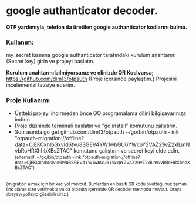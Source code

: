 # google authanticator decoder. 

<b> OTP yardımıyla, telefon da üretilen google authanticator kodlarını bulma. </b>

<h3> Kullanım: </h3>

my_secret kısmına google authanticator tarafındaki kurulum anahtarını (Secret key) girin ve projeyi başlatın. 


<b> Kurulum anahtarını bilmiyorsanız ve elinizde QR Kod varsa; </b> https://github.com/dim13/otpauth (Proje içersinde paylaştım.) Projesini incelemenizi tavsiye ederim. 

<h3> Proje Kullanımı </h3>
<ul>
<li>  Üstteki projeyi indirmeden önce GO programalama dilini bilgisayarınıza indirin. </li>
<li> Proje dizininde terminali başlatın ve "go install" komutunu çalıştırın. </li>
<li> Sonrasında go get github.com/dim13/otpauth ~/go/bin/otpauth -link "otpauth-migration://offline?data=CjEKCkhlbGxvId6tvu8SGEV4YW1wbGU6YWxpY2VAZ29vZ2xlLmNvbRoHRXhhbXBsZTAC" komutunu çalıştırın ve secret keyi elde edin. <br> <small> (alternatif: ~/go/bin/otpauth -link "otpauth-migration://offline?data=CjEKCkhlbGxvId6tvu8SGEV4YW1wbGU6YWxpY2VAZ29vZ2xlLmNvbRoHRXhhbXBsZTAC")  </small>
</li>
</ul>
<br>

 <small> 
 (migration almak için bir kaç yol mevcut. Bunlardan en basiti QR kodu okuttuğunuz zaman link olarak size verilmekte ya da otpauth içersinde QR decoder methodu mevcut. Oraya dosyayı yollayıp çözebilirsiniz.)
 
 </small>
 


 
 

